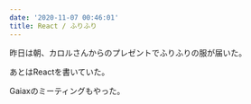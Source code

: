 ```yaml
---
date: '2020-11-07 00:46:01'
title: React / ふりふり
---
```


昨日は朝、カロルさんからのプレゼントでふりふりの服が届いた。

あとはReactを書いていた。

Gaiaxのミーティングもやった。
